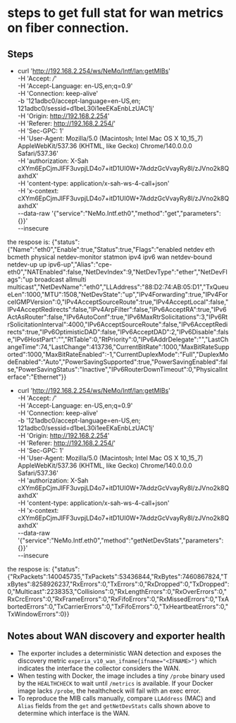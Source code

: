 # steps to get full stat for wan metrics on fiber connection.


## Steps
- curl 'http://192.168.2.254/ws/NeMo/Intf/lan:getMIBs' \
  -H 'Accept: */*' \
  -H 'Accept-Language: en-US,en;q=0.9' \
  -H 'Connection: keep-alive' \
  -b '121adbc0/accept-language=en-US,en; 121adbc0/sessid=d1beL30i1eeEKaEnbLzUAC1j' \
  -H 'Origin: http://192.168.2.254' \
  -H 'Referer: http://192.168.2.254/' \
  -H 'Sec-GPC: 1' \
  -H 'User-Agent: Mozilla/5.0 (Macintosh; Intel Mac OS X 10_15_7) AppleWebKit/537.36 (KHTML, like Gecko) Chrome/140.0.0.0 Safari/537.36' \
  -H 'authorization: X-Sah cXYm6EpCjmJlFF3uvpjLD4o7+itD1UI0W+7AddzGcVvayRy8l/zJVno2k8QaxhdX' \
  -H 'content-type: application/x-sah-ws-4-call+json' \
  -H 'x-context: cXYm6EpCjmJlFF3uvpjLD4o7+itD1UI0W+7AddzGcVvayRy8l/zJVno2k8QaxhdX' \
  --data-raw '{"service":"NeMo.Intf.eth0","method":"get","parameters":{}}' \
  --insecure

the respose is:
{"status":{"Name":"eth0","Enable":true,"Status":true,"Flags":"enabled netdev eth bcmeth physical netdev-monitor statmon ipv4 ipv6 wan netdev-bound netdev-up up ipv6-up","Alias":"cpe-eth0","NATEnabled":false,"NetDevIndex":9,"NetDevType":"ether","NetDevFlags":"up broadcast allmulti multicast","NetDevName":"eth0","LLAddress":"88:D2:74:AB:05:D1","TxQueueLen":1000,"MTU":1508,"NetDevState":"up","IPv4Forwarding":true,"IPv4ForceIGMPVersion":0,"IPv4AcceptSourceRoute":true,"IPv4AcceptLocal":false,"IPv4AcceptRedirects":false,"IPv4ArpFilter":false,"IPv6AcceptRA":true,"IPv6ActAsRouter":false,"IPv6AutoConf":true,"IPv6MaxRtrSolicitations":3,"IPv6RtrSolicitationInterval":4000,"IPv6AcceptSourceRoute":false,"IPv6AcceptRedirects":true,"IPv6OptimisticDAD":false,"IPv6AcceptDAD":2,"IPv6Disable":false,"IPv6HostPart":"","RtTable":0,"RtPriority":0,"IPv6AddrDelegate":"","LastChangeTime":74,"LastChange":413736,"CurrentBitRate":1000,"MaxBitRateSupported":1000,"MaxBitRateEnabled":-1,"CurrentDuplexMode":"Full","DuplexModeEnabled":"Auto","PowerSavingSupported":true,"PowerSavingEnabled":false,"PowerSavingStatus":"Inactive","IPv6RouterDownTimeout":0,"PhysicalInterface":"Ethernet"}}

- curl 'http://192.168.2.254/ws/NeMo/Intf/lan:getMIBs' \
  -H 'Accept: */*' \
  -H 'Accept-Language: en-US,en;q=0.9' \
  -H 'Connection: keep-alive' \
  -b '121adbc0/accept-language=en-US,en; 121adbc0/sessid=d1beL30i1eeEKaEnbLzUAC1j' \
  -H 'Origin: http://192.168.2.254' \
  -H 'Referer: http://192.168.2.254/' \
  -H 'Sec-GPC: 1' \
  -H 'User-Agent: Mozilla/5.0 (Macintosh; Intel Mac OS X 10_15_7) AppleWebKit/537.36 (KHTML, like Gecko) Chrome/140.0.0.0 Safari/537.36' \
  -H 'authorization: X-Sah cXYm6EpCjmJlFF3uvpjLD4o7+itD1UI0W+7AddzGcVvayRy8l/zJVno2k8QaxhdX' \
  -H 'content-type: application/x-sah-ws-4-call+json' \
  -H 'x-context: cXYm6EpCjmJlFF3uvpjLD4o7+itD1UI0W+7AddzGcVvayRy8l/zJVno2k8QaxhdX' \
  --data-raw '{"service":"NeMo.Intf.eth0","method":"getNetDevStats","parameters":{}}' \
  --insecure

the respose is: 
{"status":{"RxPackets":140045735,"TxPackets":53436844,"RxBytes":7460867824,"TxBytes":8258926237,"RxErrors":0,"TxErrors":0,"RxDropped":0,"TxDropped":0,"Multicast":2238353,"Collisions":0,"RxLengthErrors":0,"RxOverErrors":0,"RxCrcErrors":0,"RxFrameErrors":0,"RxFifoErrors":0,"RxMissedErrors":0,"TxAbortedErrors":0,"TxCarrierErrors":0,"TxFifoErrors":0,"TxHeartbeatErrors":0,"TxWindowErrors":0}}

## Notes about WAN discovery and exporter health

- The exporter includes a deterministic WAN detection and exposes the discovery metric `experia_v10_wan_ifname{ifname="<IFNAME>"}` which indicates the interface the collector considers the WAN.
- When testing with Docker, the image includes a tiny `/probe` binary used by the `HEALTHCHECK` to wait until `/metrics` is available. If your Docker image lacks `/probe`, the healthcheck will fail with an exec error.
- To reproduce the MIB calls manually, compare `LLAddress` (MAC) and `Alias` fields from the `get` and `getNetDevStats` calls shown above to determine which interface is the WAN.